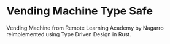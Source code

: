 # Vending Machine Type Safe

Vending Machine from Remote Learning Academy by Nagarro reimplemented using Type Driven Design in Rust.